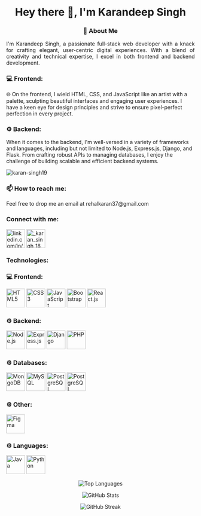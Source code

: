 <h1 align="center">Hey there 👋, I'm Karandeep Singh</h1>

<h3 align="center">🚀 About Me</h3>

<p align="justify">
I'm Karandeep Singh, a passionate full-stack web developer with a knack for crafting elegant, user-centric digital experiences. With a blend of creativity and technical expertise, I excel in both frontend and backend development.
</p>

<h3 align="left">💻 Frontend:</h3>
<p align="left">
🌐 On the frontend, I wield HTML, CSS, and JavaScript like an artist with a palette, sculpting beautiful interfaces and engaging user experiences. I have a keen eye for design principles and strive to ensure pixel-perfect perfection in every project.
</p>

<h3 align="left">⚙️ Backend:</h3>
<p align="left">
When it comes to the backend, I'm well-versed in a variety of frameworks and languages, including but not limited to Node.js, Express.js, Django, and Flask. From crafting robust APIs to managing databases, I enjoy the challenge of building scalable and efficient backend systems.
</p>

<p align="left"> <img src="https://komarev.com/ghpvc/?username=karan-singh19&label=Profile%20views&color=0e75b6&style=flat" alt="karan-singh19" /> </p>

<h3 align="left">📫 How to reach me:</h3>
<p align="left">
Feel free to drop me an email at rehalkaran37@gmail.com
</p>

<h3 align="left">Connect with me:</h3>
<p align="left">
<a href="https://linkedin.com/in/linkedin.com/in/karan-rehal-3a5285244" target="_blank"><img align="center" src="https://img.icons8.com/color/96/000000/linkedin.png" alt="linkedin.com/in/karan-rehal-3a5285244" height="50" width="50" /></a>
<a href="https://instagram.com/_karan_singh_18" target="_blank"><img align="center" src="https://img.icons8.com/color/96/000000/instagram-new.png" alt="_karan_singh_18" height="50" width="50" /></a>
</p>

<h3 align="left">Technologies:</h3>
<p align="left">
<h3 align="left">💻 Frontend:</h3>
<p align="left">
<img src="https://img.icons8.com/color/96/000000/html-5.png" alt="HTML5" height="50"/>
<img src="https://img.icons8.com/color/96/000000/css3.png" alt="CSS3" height="50"/>
<img src="https://img.icons8.com/color/96/000000/javascript.png" alt="JavaScript" height="50"/>
<img src="https://img.icons8.com/color/96/000000/bootstrap.png" alt="Bootstrap" height="50"/>
<img src="https://img.icons8.com/color/96/000000/react-native.png" alt="React.js" height="50"/>
</p>

<h3 align="left">⚙️ Backend:</h3>
<p align="left">
<img src="https://img.icons8.com/color/96/000000/nodejs.png" alt="Node.js" height="50"/>
<img src="https://img.icons8.com/color/96/000000/express.png" style="background-color:white" alt="Express.js" height="50"/>
<img src="https://img.icons8.com/color/96/000000/django.png" alt="Django" height="50"/>
<img src="https://img.icons8.com/color/96/000000/php.png" alt="PHP" height="50"/>
</p>

<h3 align="left">⚙️ Databases:</h3>
<p align="left"> 
<img src="https://img.icons8.com/color/96/000000/mongodb.png" alt="MongoDB" height="50"/>
<img src="https://img.icons8.com/color/96/000000/mysql-logo.png" alt="MySQL" height="50"/>
<img src="https://img.icons8.com/color/96/000000/postgreesql.png" alt="PostgreSQL" height="50"/>
<img src="https://camo.githubusercontent.com/de9ba4e5fdf913203e8f67c95ba7470d4213f0e484c9a0900f6c7a0a7e44ad79/68747470733a2f2f696d672e736869656c64732e696f2f62616467652f53514c6974652d3030334235373f6c6f676f3d73716c697465266c6f676f436f6c6f723d7768697465267374796c653d666f722d7468652d6261646765" alt="PostgreSQL" height="50"/>
</p>

<h3 align="left">⚙️ Other:</h3>
<p align="left"> 
<img src="https://img.icons8.com/color/96/000000/figma--v1.png" alt="Figma" height="50"/>
</p>

<h3 align="left">⚙️ Languages:</h3>
<p align="left"> 
<img src="https://img.icons8.com/color/96/000000/java-coffee-cup-logo.png" alt="Java" height="50"/>
<img src="https://img.icons8.com/color/96/000000/python.png" alt="Python" height="50"/>
</p>

<p align="center"><img src="https://github-readme-stats.vercel.app/api/top-langs/?username=karan-singh19&layout=compact&hide=html" alt="Top Languages" /></p>

<p align="center"><img src="https://github-readme-stats.vercel.app/api?username=karan-singh19&show_icons=true&count_private=true&include_all_commits=true" alt="GitHub Stats" /></p>

<p align="center"><img src="https://github-readme-streak-stats.herokuapp.com/?user=karan-singh19" alt="GitHub Streak" /></p>
